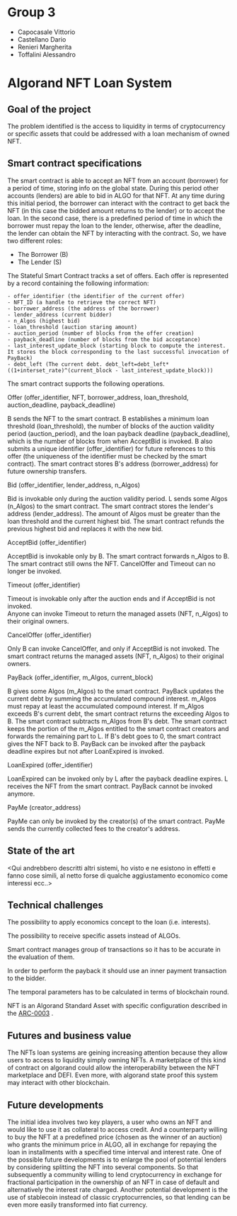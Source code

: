 # Group 3 
- Capocasale Vittorio
- Castellano Dario
- Renieri Margherita
- Toffalini Alessandro

# Algorand NFT Loan System

## Goal of the project
The problem identified is the access to liquidity in terms of cryptocurrency or specific assets that could be addressed with a loan mechanism of owned NFT.

## Smart contract specifications
The smart contract is able to accept an NFT from an account (borrower) for a period of time, storing info on the global state. During this period other accounts (lenders) are able to bid in ALGO for that NFT. At any time during this initial period, the borrower can interact with the contract to get back the NFT (in this case the bidded amount returns to the lender) or to accept the loan. In the second case, there is a predefined period of time in which the borrower must repay the loan to the lender, otherwise, after the deadline, the lender can obtain the NFT by interacting with the contract.
So, we have two different roles:
- The Borrower (B)
- The Lender (S)

The Stateful Smart Contract tracks a set of offers. Each offer is represented by a record containing the following information:
	
	- offer_identifier (the identifier of the current offer)
	- NFT_ID (a handle to retrieve the correct NFT)
	- borrower_address (the address of the borrower)
	- lender_address (current bidder)
	- n_Algos (highest bid)
	- loan_threshold (auction staring amount)
	- auction_period (number of blocks from the offer creation)
	- payback_deadline (number of blocks from the bid acceptance)
	- last_interest_update_block (starting block to compute the interest. It stores the block corresponding to the last successful invocation of PayBack)
	- debt_left (The current debt. debt_left=debt_left*((1+interset_rate)^(current_block - last_interest_update_block)))

The smart contract supports the following operations.

Offer (offer_identifier, NFT, borrower_address, loan_threshold, auction_deadline, payback_deadline)

B sends the NFT to the smart contract. B establishes a minimum loan threshold (loan_threshold), the number of blocks of the auction validity period (auction_period), and the loan payback deadline (payback_deadline), which is the number of blocks from when AcceptBid is invoked. B also submits a unique identifier (offer_identifier) for future references to this offer (the uniqueness of the identifier must be checked by the smart contract). The smart contract stores B's address (borrower_address) for future ownership transfers.


Bid (offer_identifier, lender_address, n_Algos)

Bid is invokable only during the auction validity period. L sends some Algos (n_Algos) to the smart contract. The smart contract stores the lender's address (lender_address). The amount of Algos must be greater than the loan threshold and the current highest bid. The smart contract refunds the previous highest bid and replaces it with the new bid.


AcceptBid (offer_identifier)

AcceptBid is invokable only by B. The smart contract forwards n_Algos to B. The smart contract still owns the NFT. CancelOffer and Timeout can no longer be invoked.


Timeout (offer_identifier)

Timeout is invokable only after the auction ends and if AcceptBid is not invoked.  
Anyone can invoke Timeout to return the managed assets (NFT, n_Algos) to their original owners. 


CancelOffer (offer_identifier)

Only B can invoke CancelOffer, and only if AcceptBid is not invoked. The smart contract returns the managed assets (NFT, n_Algos) to their original owners. 


PayBack (offer_identifier, m_Algos, current_block)

B gives some Algos (m_Algos) to the smart contract. PayBack updates the current debt by summing the accumulated compound interest. m_Algos must repay at least the accumulated compound interest. If m_Algos exceeds B's current debt, the smart contract returns the exceeding Algos to B. The smart contract subtracts m_Algos from B's debt. The smart contract keeps the portion of the m_Algos entitled to the smart contract creators and forwards the remaining part to L. If B's debt goes to 0, the smart contract gives the NFT back to B. PayBack can be invoked after the payback deadline expires but not after LoanExpired is invoked.


LoanExpired (offer_identifier)

LoanExpired can be invoked only by L after the payback deadline expires. L receives the NFT from the smart contract. PayBack cannot be invoked anymore.


PayMe (creator_address)

PayMe can only be invoked by the creator(s) of the smart contract. PayMe sends the currently collected fees to the creator's address.




## State of the art  
<Qui andrebbero descritti altri sistemi, ho visto e ne esistono in effetti e fanno cose simili, al netto forse di qualche aggiustamento economico come interessi ecc..>

## Technical challenges 
The possibility to apply economics concept to the loan (i.e. interests).

The possibility to receive specific assets instead of ALGOs.

Smart contract manages group of transactions so it has to be accurate in the evaluation of them.

In order to perform the payback it should use an inner payment transaction to the bidder.

The temporal parameters has to be calculated in terms of blockchain round.

NFT is an Algorand Standard Asset with specific configuration described in the [ARC-0003](https://arc.algorand.foundation/ARCs/arc-0003) .

## Futures and business value
The NFTs loan systems are geining increasing attention because they allow users to access to liquidity simply owning NFTs. A marketplace of this kind of contract on algorand could allow the interoperability between the NFT marketplace and DEFI.
Even more, with algorand state proof this system may interact with other blockchain.

## Future developments
The initial idea involves two key players, a user who owns an NFT and would like to use it as collateral to access credit. And a counterparty willing to buy the NFT at a predefined price (chosen as the winner of an auction) who grants the minimum price in ALGO, all in exchange for repaying the loan in installments with a specified time interval and interest rate. One of the possible future developments is to enlarge the pool of potential lenders by considering splitting the NFT into several components. So that subsequently a community willing to lend cryptocurrency in exchange for fractional participation in the ownership of an NFT in case of default and alternatively the interest rate charged. 
Another potential development is the use of stablecoin instead of classic cryptocurrencies, so that lending can be even more easily transformed into fiat currency.
